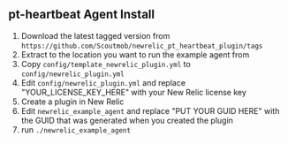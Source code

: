 ## pt-heartbeat Agent Install

1. Download the latest tagged version from `https://github.com/Scoutmob/newrelic_pt_heartbeat_plugin/tags`
2. Extract to the location you want to run the example agent from
3. Copy `config/template_newrelic_plugin.yml` to `config/newrelic_plugin.yml`
4. Edit `config/newrelic_plugin.yml` and replace "YOUR_LICENSE_KEY_HERE" with your New Relic license key
5. Create a plugin in New Relic
6. Edit `newrelic_example_agent` and replace "PUT YOUR GUID HERE" with the GUID that was generated when you created the plugin
7. run `./newrelic_example_agent`
